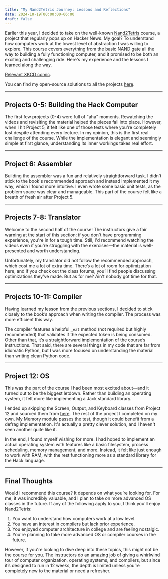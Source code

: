 ```yaml
---
title: "My Nand2Tetris Journey: Lessons and Reflections"
date: 2024-10-19T00:00:00-06:00
draft: false
---
```


Earlier this year, I decided to take on the well-known [Nand2Tetris](https://www.nand2tetris.org/) course, a project that regularly pops up on Hacker News. My goal? To understand how computers work at the lowest level of abstraction I was willing to explore. This course covers everything from the basic NAND gate all the way to building a fully functioning computer, and it promised to be both an exciting and challenging ride. Here's my experience and the lessons I learned along the way. 

[Relevant XKCD comic](https://xkcd.com/435/).

You can find my open-source solutions to all the projects [here](https://github.com/badstreff/nand2tetris).

---

## Projects 0-5: Building the Hack Computer

The first few projects (0-4) were full of "aha" moments. Rewatching the videos and revisiting the material helped the pieces fall into place. However, when I hit Project 5, it felt like one of those tests where you're completely lost despite attending every lecture. In my opinion, this is the first real challenge of the course. While the implementation is elegant and seemingly simple at first glance, understanding its inner workings takes real effort.

---

## Project 6: Assembler

Building the assembler was a fun and relatively straightforward task. I didn't stick to the book's recommended approach and instead implemented it my way, which I found more intuitive. I even wrote some basic unit tests, as the problem space was clear and manageable. This part of the course felt like a breath of fresh air after Project 5.

---

## Projects 7-8: Translator

Welcome to the second half of the course! The instructors give a fair warning at the start of this section: if you don't have programming experience, you're in for a tough time. Still, I'd recommend watching the videos even if you're struggling with the exercises—the material is well-presented and worth understanding.

Unfortunately, my translator did not follow the recommended approach, which cost me a lot of extra time. There’s a lot of room for optimization here, and if you check out the class forums, you’ll find people discussing optimizations they've made. But as for me? Ain't nobody got time for that.

---

## Projects 10-11: Compiler

Having learned my lesson from the previous sections, I decided to stick closely to the book’s approach when writing the compiler. The process was more efficient this way. 

The compiler features a helpful `_eat` method (not required but highly recommended) that validates if the expected token is being consumed. Other than that, it’s a straightforward implementation of the course’s instructions. That said, there are several things in my code that are far from idiomatic Python, but I was more focused on understanding the material than writing clean Python code.

---

## Project 12: OS

This was the part of the course I had been most excited about—and it turned out to be the biggest letdown. Rather than building an operating system, it felt more like implementing a Jack standard library. 

I ended up skipping the Screen, Output, and Keyboard classes from Project 12 and sourced them from [here](https://github.com/havivha/Nand2Tetris). The rest of the project I completed on my own. My Memory module passes the test, though it could benefit from a defrag implementation. It's actually a pretty clever solution, and I haven't seen another quite like it.

In the end, I found myself wishing for more. I had hoped to implement an actual operating system with features like a basic filesystem, process scheduling, memory management, and more. Instead, it felt like just enough to work with RAM, with the rest functioning more as a standard library for the Hack language.

---

## Final Thoughts

Would I recommend this course? It depends on what you’re looking for. For me, it was incredibly valuable, and I plan to take on more advanced OS classes in the future. If any of the following apply to you, I think you'll enjoy Nand2Tetris:

1. You want to understand how computers work at a low level.
2. You have an interest in compilers but lack prior experience.
3. You enjoyed computer architecture in college and are feeling nostalgic.
4. You're planning to take more advanced OS or compiler courses in the future.

However, if you're looking to dive deep into these topics, this might not be the course for you. The instructors do an amazing job of giving a whirlwind tour of computer organization, operating systems, and compilers, but since it’s designed to run in 12 weeks, the depth is limited unless you’re completely new to the material or need a refresher.
